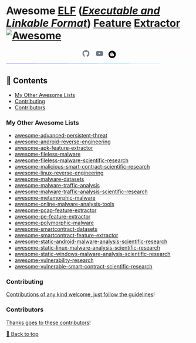 # Awesome [ELF](https://en.wikipedia.org/wiki/Executable_and_Linkable_Format) (_[Executable and Linkable Format](https://youtube.com/playlist?list=PL9V4Zu3RroiVlMaBS8X6_nkXz6FPyGa-O&si=-W_udRBVwMf6kdi5)_) [Feature](https://en.wikipedia.org/wiki/Feature_(machine_learning)) [Extractor](https://en.wikipedia.org/wiki/Comparison_of_executable_file_formats) [![Awesome](https://awesome.re/badge.svg)](https://awesome.re)
<p align="center">
    <a href="https://github.com/cybersecurity-dev/"><img height="25" src="https://github.com/cybersecurity-dev/cybersecurity-dev/blob/main/assets/github.svg" alt="GitHub"></a>
    &nbsp;
    <a href="https://www.youtube.com/@CyberThreatDefence"><img height="25" src="https://github.com/cybersecurity-dev/cybersecurity-dev/blob/main/assets/youtube.svg" alt="YouTube"></a>
    &nbsp;
    <a href="https://cyberthreatdefence.com/my_awesome_lists"><img height="20" src="https://github.com/cybersecurity-dev/cybersecurity-dev/blob/main/assets/blog.svg" alt="My Awesome Lists"></a>
    <img src="https://github.com/cybersecurity-dev/cybersecurity-dev/blob/main/assets/bar.gif">
</p>

## 📖 Contents
- [My Other Awesome Lists](#my-other-awesome-lists)
- [Contributing](#contributing)
- [Contributors](#contributors)

### My Other Awesome Lists

* [awesome-advanced-persistent-threat](https://github.com/cybersecurity-dev/awesome-advanced-persistent-threat)
* [awesome-android-reverse-engineering](https://github.com/cybersecurity-dev/awesome-android-reverse-engineering)
* [awesome-apk-feature-extractor](https://github.com/cybersecurity-dev/awesome-apk-feature-extractor)
* [awesome-fileless-malware](https://github.com/cybersecurity-dev/awesome-fileless-malware)
* [awesome-fileless-malware-scientific-research](https://github.com/cybersecurity-dev/awesome-fileless-malware-scientific-research)
* [awesome-malicious-smart-contract-scientific-research](https://github.com/cybersecurity-dev/awesome-malicious-smart-contract-scientific-research)
* [awesome-linux-reverse-engineering](https://github.com/cybersecurity-dev/awesome-linux-reverse-engineering/)
* [awesome-malware-datasets](https://github.com/cybersecurity-dev/awesome-malware-datasets)
* [awesome-malware-traffic-analysis](https://github.com/cybersecurity-dev/awesome-malware-traffic-analysis)
* [awesome-malware-traffic-analysis-scientific-research](https://github.com/cybersecurity-dev/awesome-malware-traffic-analysis-scientific-research)
* [awesome-metamorphic-malware](https://github.com/cybersecurity-dev/awesome-metamorphic-malware)
* [awesome-online-malware-analysis-tools](https://github.com/cybersecurity-dev/awesome-online-malware-analysis-tools)
* [awesome-pcap-feature-extractor](https://github.com/cybersecurity-dev/awesome-pcap-feature-extractor)
* [awesome-pe-feature-extractor](https://github.com/cybersecurity-dev/awesome-pe-feature-extractor)
* [awesome-polymorphic-malware](https://github.com/cybersecurity-dev/awesome-polymorphic-malware)
* [awesome-smartcontract-datasets](https://github.com/cybersecurity-dev/awesome-smartcontract-datasets)
* [awesome-smartcontract-feature-extractor](https://github.com/cybersecurity-dev/awesome-smartcontract-feature-extractor)
* [awesome-static-android-malware-analysis-scientific-research](https://github.com/cybersecurity-dev/awesome-static-android-malware-analysis-scientific-research)
* [awesome-static-linux-malware-analysis-scientific-research](https://github.com/cybersecurity-dev/awesome-static-linux-malware-analysis-scientific-research)
* [awesome-static-windows-malware-analysis-scientific-research](https://github.com/cybersecurity-dev/awesome-static-windows-malware-analysis-scientific-research)
* [awesome-vulnerability-research](https://github.com/cybersecurity-dev/awesome-vulnerability-research)
* [awesome-vulnerable-smart-contract-scientific-research](https://github.com/cybersecurity-dev/awesome-vulnerable-smart-contract-scientific-research)

### Contributing

[Contributions of any kind welcome, just follow the guidelines](contributing.md)!

### Contributors

[Thanks goes to these contributors](https://github.com/cybersecurity-dev/awesome-smartcontract-datasets/graphs/contributors)!

[🔼 Back to top](#awesome-elf-feature-extractor-)
